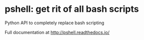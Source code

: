 pshell: get rit of all bash scripts
===================================
Python API to completely replace bash scripting

Full documentation at http://pshell.readthedocs.io/
